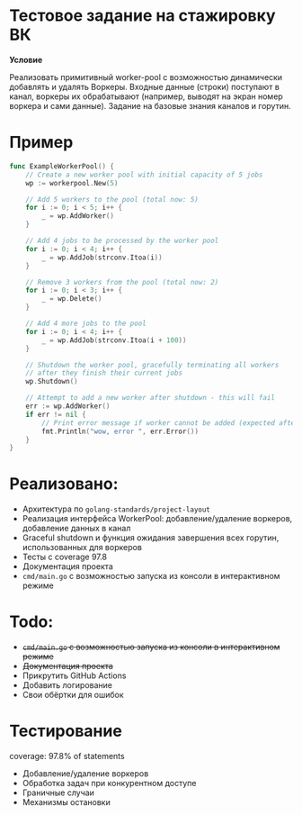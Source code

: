 # Тестовое задание на стажировку ВК

**Условие**

Реализовать примитивный worker-pool с возможностью динамически добавлять и удалять Воркеры. 
Входные данные (строки) поступают в канал, воркеры их обрабатывают (например, выводят на экран номер воркера и сами данные). 
Задание на базовые знания каналов и горутин.

# Пример 
``` go
func ExampleWorkerPool() {
	// Create a new worker pool with initial capacity of 5 jobs
	wp := workerpool.New(5)

	// Add 5 workers to the pool (total now: 5)
	for i := 0; i < 5; i++ {
		_ = wp.AddWorker()
	}

	// Add 4 jobs to be processed by the worker pool
	for i := 0; i < 4; i++ {
		_ = wp.AddJob(strconv.Itoa(i))
	}

	// Remove 3 workers from the pool (total now: 2)
	for i := 0; i < 3; i++ {
		_ = wp.Delete()
	}

	// Add 4 more jobs to the pool
	for i := 0; i < 4; i++ {
		_ = wp.AddJob(strconv.Itoa(i + 100))
	}

	// Shutdown the worker pool, gracefully terminating all workers
	// after they finish their current jobs
	wp.Shutdown()

	// Attempt to add a new worker after shutdown - this will fail
	err := wp.AddWorker()
	if err != nil {
		// Print error message if worker cannot be added (expected after shutdown)
		fmt.Println("wow, error ", err.Error())
	}
}
```

# Реализовано:
- Архитектура по `golang-standards/project-layout`
- Реализация интерфейса WorkerPool: добавление/удаление воркеров, добавление данных в канал
- Graceful shutdown и функция ожидания завершения всех горутин, использованных для воркеров
- Тесты с coverage 97.8
- Документация проекта
- `cmd/main.go` с возможностью запуска из консоли в интерактивном режиме

# Todo:
- ~~`cmd/main.go` с возможностью запуска из консоли в интерактивном режиме~~
- ~~Документация проекта~~
- Прикрутить GitHub Actions
- Добавить логирование 
- Свои обёртки для ошибок

# Тестирование
coverage: 97.8% of statements
 - Добавление/удаление воркеров
 - Обработка задач при конкурентном доступе
 - Граничные случаи
 - Механизмы остановки


